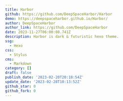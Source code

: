 ```yaml
---
title: Harbor
github: https://github.com/DeepSpaceHarbor/Harbor
demo: https://deepspaceharbor.github.io/Harbor/
author: DeepSpaceHarbor
author_link: https://github.com/DeepSpaceHarbor
date: 2023-11-27T06:00:08.741Z
description: Harbor is dark & futuristic hexo theme.
ssg:
  - Hexo
css:
  - Stylus
cms:
  - Markdown
category: []
draft: false
publish_date: '2023-02-20T20:18:54Z'
update_date: '2023-02-28T10:13:52Z'
github_star: 0
github_fork: 0
---
```

